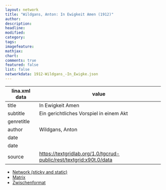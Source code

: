 ```yaml
---
layout: network
title: "Wildgans, Anton: In Ewigkeit Amen (1912)"
author:
description:
headline:
modified:
category:
tags:
imagefeature: 
mathjax: 
chart: 
comments: true
featured: false
list: false
networkdata: 1912-Wildgans_-In_Ewigke.json
---
```

lina.xml data  | value
------------- | -------------
title|In Ewigkeit Amen
subtitle|Ein gerichtliches Vorspiel in einem Akt
genretitle|
author|Wildgans, Anton
date|
date|
source|https://textgridlab.org/1.0/tgcrud-public/rest/textgrid:x90t.0/data


* [Network (sticky and static)](/network163)
* [Matrix](/matrix163)
* [Zwischenformat](/lina163 )
